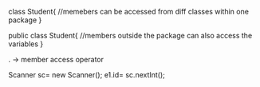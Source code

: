 class Student{ //memebers can be accessed from diff classes within one package
}

public class Student{ //members outside the package can also access the variables
}

. -> member access operator

Scanner sc= new Scanner();
e1.id= sc.nextInt();
